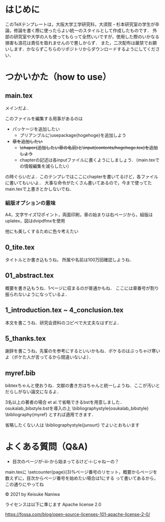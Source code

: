 # はじめに

このTeXテンプレートは，大阪大学工学研究科，大須賀・杉本研究室の学生が卒論，修論を書く際に使ったらよい統一のスタイルとして作成したものです．
外部の研究室や大学の人も使ってもらって全然いいですが，使用した際のいかなる損害も浪花は責任を取れませんので悪しからず．
また，二次配布は厳禁でお願いします．かならずこちらのリポジトリからダウンロードするようにしてください．


# つかいかた（how to use）

## main.tex

メインだよ．

このファイルを編集する用事があるのは

- パッケージを追加したい
  - プリアンブルに\usepackage{hogehoge}を追加しよう
- ~~章を追加したい~~
  - ~~\chaper{追加したい章の名前}と\input{contents/hogehoge.tex}を追加しよう~~
  - chapterの記述は各inputファイルに書くようにしましょう．（main.texでの情報編集を減らしたい）

の時ぐらいだよ．このテンプレではここにchapterを書いてるけど，各ファイルに書いてもいいよ．
大事な命令がたくさん書いてあるので，今まで使ってたmain.texで上書きとかしないでね．

### 組版オプションの意味

A4，文字サイズ12ポイント，両面印刷，章の始まりは右ページから，組版はuplatex，図はdvipdfmxを使用

他にも美しくするために色々考えたい

## 0_tite.tex

タイトルとか書き込もうね，
所属や名前は100万回確認しようね．

## 01_abstract.tex

概要を書き込もうね．1ページに収まるのが普通かもね．
ここには章番号が割り振られないようになっているよ．

## 1_introduction.tex ~ 4_conclusion.tex

本文を書こうね．研究会資料のコピペで大丈夫なはずだよ．

## 5_thanks.tex

謝辞を書こうね，先輩のを参考にするといいかもね．ボケるのはぶっちゃけ寒いよ（ボケた人が言ってるから間違いないよ）．

## myref.bib

bibtexちゃんと使おうね．文献の書き方はちゃんと統一しようね．ここが汚いとだらしがない論文になるよ．

3名以上の著者の場合 et al.で省略できるbstを用意しました．
osukalab_bibstyle.bstを導入の上
\bibliographystyle{osukalab_bibstyle}
\bibliography{myref}
とすれば適用できます．

省略したくない人は
\bibliographystyle{junsurt}
でよいとおもいます

# よくある質問（Q&A)

- 目次のページが-iii-から始まってるけど-i-じゃねーの？

main.texに
\setcounter{page}{3}%ページ番号のリセット，概要からページを数えずに，目次からページ番号を始めたい場合は1にする
って書いてあるから，この通りにやってね



© 2021 by Keisuke Naniwa

ライセンスは以下に準じます
Apache license 2.0

https://fossa.com/blog/open-source-licenses-101-apache-license-2-0/

